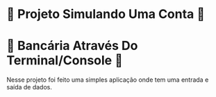 
# 🎉 Projeto Simulando Uma Conta 🎉
# 🎉 Bancária Através Do Terminal/Console 🎉

Nesse projeto foi feito uma simples aplicação onde tem uma entrada e saída de dados.
